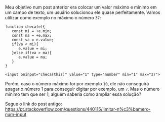 Meu objetivo num post anterior era colocar um valor máximo e mínimo em um campo de texto, um usuário solucionou ele quase perfeitamente. Vamos utilizar como exemplo no máximo o número ```37```:

<!-- begin snippet: js hide: false console: true babel: null -->

<!-- language: lang-js -->

    function checa(e){
       const mi = +e.min;
       const ma = +e.max;
       const va = e.value;
       if(va < mi){
          e.value = mi;
       }else if(va > ma){
          e.value = ma;
       }
    }

<!-- language: lang-html -->

    <input oninput="checa(this)" value="1" type="number" min="1" max="37">

<!-- end snippet -->

Porém, caso o número máximo for por exemplo ```10```, ele não conseguirá apagar o número 1 para conseguir digitar por exemplo, um ```7```. Mas o número mínimo tem que ser 1, alguém saberia como ampliar essa solução?

Segue o link do post antigo: https://pt.stackoverflow.com/questions/440115/limitar-n%c3%bamero-num-input


